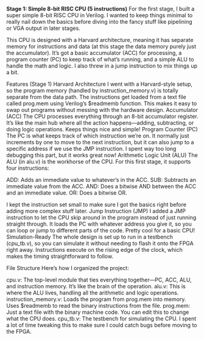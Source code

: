 **Stage 1: Simple 8-bit RISC CPU (5 instructions)**
For the first stage, I built a super simple 8-bit RISC CPU in Verilog. I wanted to keep things minimal to really nail down the basics before diving into the fancy stuff like pipelining or VGA output in later stages.

This CPU is designed with a Harvard architecture, meaning it has separate memory for instructions and data (at this stage the data memory purely just the accumulator). It’s got a basic accumulator (ACC) for processing, a program counter (PC) to keep track of what’s running, and a simple ALU to handle the math and logic. I also threw in a jump instruction to mix things up a bit. 

Features (Stage 1)
Harvard Architecture
I went with a Harvard-style setup, so the program memory (handled by instruction_memory.v) is totally separate from the data path. The instructions get loaded from a text file called prog.mem using Verilog’s $readmemb function. This makes it easy to swap out programs without messing with the hardware design.
Accumulator (ACC)
The CPU processes everything through an 8-bit accumulator register. It’s like the main hub where all the action happens—adding, subtracting, or doing logic operations. Keeps things nice and simple!
Program Counter (PC)
The PC is what keeps track of which instruction we’re on. It normally just increments by one to move to the next instruction, but it can also jump to a specific address if we use the JMP instruction. I spent way too long debugging this part, but it works great now!
Arithmetic Logic Unit (ALU)
The ALU (in alu.v) is the workhorse of the CPU. For this first stage, it supports four instructions:

ADD: Adds an immediate value to whatever’s in the ACC.
SUB: Subtracts an immediate value from the ACC.
AND: Does a bitwise AND between the ACC and an immediate value.
OR: Does a bitwise OR.

I kept the instruction set small to make sure I got the basics right before adding more complex stuff later.
Jump Instruction (JMP)
I added a JMP instruction to let the CPU skip around in the program instead of just running straight through. It loads the PC with whatever address you give it, so you can loop or jump to different parts of the code. Pretty cool for a basic CPU!
Simulation-Ready
The whole design is set up to run in a testbench (cpu_tb.v), so you can simulate it without needing to flash it onto the FPGA right away. Instructions execute on the rising edge of the clock, which makes the timing straightforward to follow.

File Structure
Here’s how I organized the project:

cpu.v: The top-level module that ties everything together—PC, ACC, ALU, and instruction memory. It’s like the brain of the operation.
alu.v: This is where the ALU lives, handling all the arithmetic and logic operations.
instruction_memory.v: Loads the program from prog.mem into memory. Uses $readmemb to read the binary instructions from the file.
prog.mem: Just a text file with the binary machine code. You can edit this to change what the CPU does.
cpu_tb.v: The testbench for simulating the CPU. I spent a lot of time tweaking this to make sure I could catch bugs before moving to the FPGA.

